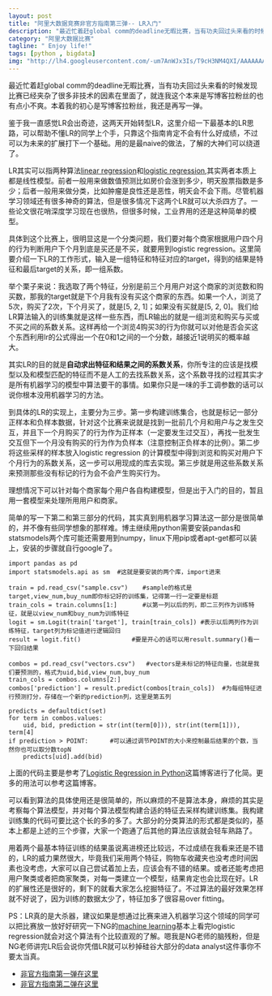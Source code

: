 ```yaml
---
layout: post
title: "阿里大数据竞赛非官方指南第三弹-- LR入门"
description: "最近忙着赶global comm的deadline无暇比赛，当有功夫回过头来看的时候发现比赛已经夹杂了很多非技术的因素在里面了，就连我这个本来是写博客拉粉丝的也有点小不爽。本着我的初心是写博客拉粉丝，我还是再写一弹。"
category: "阿里大数据比赛"
tagline: " Enjoy life!"
tags: [python , bigdata]
img: "http://lh4.googleusercontent.com/-um7AnWJx3Is/T9cH3NM4QXI/AAAAAAAAASc/mR1biDySqMo/s480/Stack_4.jpg"
---
```


最近忙着赶global comm的deadline无暇比赛，当有功夫回过头来看的时候发现比赛已经夹杂了很多非技术的因素在里面了，就连我这个本来是写博客拉粉丝的也有点小不爽。本着我的初心是写博客拉粉丝，我还是再写一弹。

鉴于我一直感觉LR会出奇迹，这两天开始转型LR，这里介绍一下最基本的LR思路，可以帮助不懂LR的同学上个手，只靠这个指南肯定不会有什么好成绩，不过可以为未来的扩展打下一个基础。用的是最naive的做法，了解的大神们可以绕道了。

LR其实可以指两种算法[linear regression](http://en.wikipedia.org/wiki/Linear_regression)和[logistic regression](http://en.wikipedia.org/wiki/Logistic_regression),其实两者本质上都是线性模型。前者一般用来做数值预测比如房价会涨到多少，明天股票指数是多少；后者一般用来做分类，比如肿瘤是良性还是恶性，明天会不会下雨。尽管机器学习领域还有很多神奇的算法，但是很多情况下这两个LR就可以大杀四方了。一些论文很花哨深度学习现在也很热，但很多时候，工业界用的还是这种简单的模型。

具体到这个比赛上，很明显这是一个分类问题，我们要对每个商家根据用户四个月的行为判断用户下个月到底是买还是不买，就要用到logistic regression。这里简要介绍一下LR的工作形式，输入是一组特征和特征对应的target，得到的结果是特征和最后target的关系，即一组系数。

举个栗子来说：我选取了两个特征，分别是前三个月用户对这个商家的浏览数和购买数，那我的target就是下个月我有没有买这个商家的东西。如果一个人，浏览了5次，购买了2次，下个月买了，就是[5, 2, 1]；如果没有买就是[5, 2, 0]。我们给LR算法输入的训练集就是这样一些东西，而LR输出的就是一组浏览和购买与买或不买之间的系数关系。这样再给一个浏览4购买3的行为你就可以对他是否会买这个东西利用lr的公式得出一个在0和1之间的一个分数，越接近1说明买的概率越大。

其实LR的目的就是**自动求出特征和结果之间的系数关系**，你所专注的应该是找模型以及和模型匹配的特征而不是人工的去找系数关系，这个系数寻找的过程其实才是所有机器学习的模型中算法要干的事情。如果你只是一味的手工调参数的话可以说你根本没用机器学习的方法。

到具体的LR的实现上，主要分为三步。第一步构建训练集合，也就是标记一部分正样本和负样本数据，针对这个比赛来说就是找到一批前几个月和用户与之发生交互，并且下一个月购买了的行为作为正样本（一定要发生过交互），再找一批发生交互但下一个月没有购买的行为作为负样本（注意控制正负样本的比例）。第二步将这些采样的样本放入logistic regression 的计算模型中得到浏览和购买对用户下个月行为的系数关系，这一步可以用现成的库去实现。第三步就是用这些系数关系来预测那些没有标记的行为会不会产生购买行为。

理想情况下可以针对每个商家每个用户各自构建模型，但是出于入门的目的，暂且用一套模型来处理所用用户和商家。

简单的写一下第二和第三部分的代码，其实真到用机器学习算法这一部分是很简单的，并不像有些同学想象的那样难。博主继续用python需要安装pandas和statsmodels两个库可能还需要用到numpy，linux下用pip或者apt-get都可以装上，安装的步骤就自行google了。

    import pandas as pd
    import statsmodels.api as sm  #这就是要安装的两个库，import进来
    
    train = pd.read_csv("sample.csv")    #sample的格式是target,view_num,buy_num即你标记好的训练集，记得第一行一定要是标题
    train_cols = train.columns[1:]       #以第一列以后的列，即二三列作为训练特征，就是以view_num和buy_num为训练特征
    logit = sm.Logit(train['target'], train[train_cols]) #表示以后两列作为训练特征，target列为标记值进行逻辑回归
    result = logit.fit()              #要是开心的话可以用result.summary()看一下回归结果
    
    combos = pd.read_csv("vectors.csv")   #vectors是未标记的特征向量，也就是我们要预测的，格式为uid,bid,view_num,buy_num
    train_cols = combos.columns[2:]
    combos['prediction'] = result.predict(combos[train_cols])  #为每组特征进行预测打分，存储在一个新的prediction列，这里是第五列
    
    predicts = defaultdict(set)
    for term in combos.values:
        uid, bid, prediction = str(int(term[0])), str(int(term[1])), term[4]
    if prediction > POINT:      #可以通过调节POINT的大小来控制最后结果的个数，当然你也可以取分数topN
        predicts[uid].add(bid)


上面的代码主要是参考了[Logistic Regression in Python](http://blog.yhathq.com/posts/logistic-regression-and-python.html)这篇博客进行了化简。更多的用法可以参考这篇博客。

可以看到算法的具体使用还是很简单的，所以麻烦的不是算法本身，麻烦的其实是考察每个算法模型，并对每个算法模型构建合适的特征去采样构建训练集。我构建训练集的代码可要比这个长的多的多了。大部分的分类算法的形式都是类似的，基本上都是上述的三个步骤，大家一个跑通了后其他的算法应该就会轻车熟路了。

用着两个最基本特征训练的结果虽说离进榜还比较远，不过成绩在我看来还是不错的，LR的威力果然很大，毕竟我们采用两个特征，购物车收藏夹也没考虑时间因素也没考虑，大家可以自己尝试着加上去，应该会有不错的结果。或者还能考虑把用户聚类或者把商家聚类，对每一类建立一个模型，结果肯定也会比现在好。LR的扩展性还是很好的，剩下的就看大家怎么挖掘特征了。不过算法的最好效果怎样就不好说了，因为训练的数据太少了，特征加多了很容易over fitting。

PS：LR真的是大杀器，建议如果是想通过比赛来进入机器学习这个领域的同学可以把比赛放一放好好研究一下NG的[machine learning](https://www.coursera.org/course/ml)基本上看完logistic regression就会对这个算法有个比较直观的了解。嗯我是NG老师的脑残粉，但是NG老师讲完LR后会说你凭借LR就可以秒掉硅谷大部分的data analyst这件事你不要太当真。

- [非官方指南第一弹在这里](http://oilbeater.com/2014/03/16/the-setup-of-bigdata-race/)
- [非官方指南第二弹在这里](http://oilbeater.com/2014/03/24/the-bigdata-race-2/)


